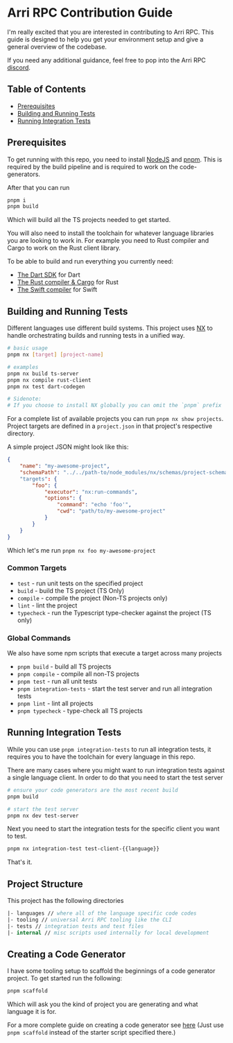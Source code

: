 # Arri RPC Contribution Guide

I'm really excited that you are interested in contributing to Arri RPC. This guide is designed to help you get your environment setup and give a general overview of the codebase.

If you need any additional guidance, feel free to pop into the Arri RPC [discord](https://discord.gg/3pdbYGDa).

## Table of Contents

-   [Prerequisites](#prerequisites)
-   [Building and Running Tests](#building-and-running-tests)
-   [Running Integration Tests](#running-integration-tests)

## Prerequisites

To get running with this repo, you need to install [NodeJS](https://nodejs.org/en) and [pnpm](https://pnpm.io/). This is required by the build pipeline and is required to work on the code-generators.

After that you can run

```bash
pnpm i
pnpm build
```

Which will build all the TS projects needed to get started.

You will also need to install the toolchain for whatever language libraries you are looking to work in. For example you need to Rust compiler and Cargo to work on the Rust client library.

To be able to build and run everything you currently need:

-   [The Dart SDK](https://dart.dev/get-dart) for Dart
-   [The Rust compiler & Cargo](https://www.rust-lang.org/learn/get-started) for Rust
-   [The Swift compiler](https://www.swift.org/documentation/swift-compiler/) for Swift

## Building and Running Tests

Different languages use different build systems. This project uses [NX](https://nx.dev/) to handle orchestrating builds and running tests in a unified way.

```bash
# basic usage
pnpm nx [target] [project-name]

# examples
pnpm nx build ts-server
pnpm nx compile rust-client
pnpm nx test dart-codegen

# Sidenote:
# If you choose to install NX globally you can omit the `pnpm` prefix
```

For a complete list of available projects you can run `pnpm nx show projects`. Project targets are defined in a `project.json` in that project's respective directory.

A simple project JSON might look like this:

```json
{
    "name": "my-awesome-project",
    "schemaPath": "../../path-to/node_modules/nx/schemas/project-schema.json"
    "targets": {
        "foo": {
            "executor": "nx:run-commands",
            "options": {
                "command": "echo 'foo'",
                "cwd": "path/to/my-awesome-project"
            }
        }
    }
}
```

Which let's me run `pnpm nx foo my-awesome-project`

### Common Targets

-   `test` - run unit tests on the specified project
-   `build` - build the TS project (TS Only)
-   `compile` - compile the project (Non-TS projects only)
-   `lint` - lint the project
-   `typecheck` - run the Typescript type-checker against the project (TS only)

### Global Commands

We also have some npm scripts that execute a target across many projects

-   `pnpm build` - build all TS projects
-   `pnpm compile` - compile all non-TS projects
-   `pnpm test` - run all unit tests
-   `pnpm integration-tests` - start the test server and run all integration tests
-   `pnpm lint` - lint all projects
-   `pnpm typecheck` - type-check all TS projects

## Running Integration Tests

While you can use `pnpm integration-tests` to run all integration tests, it requires you to have the toolchain for every language in this repo.

There are many cases where you might want to run integration tests against a single language client. In order to do that you need to start the test server

```bash
# ensure your code generators are the most recent build
pnpm build

# start the test server
pnpm nx dev test-server
```

Next you need to start the integration tests for the specific client you want to test.

```bash
pnpm nx integration-test test-client-{{language}}
```

That's it.

## Project Structure

This project has the following directories

```fs
|- languages // where all of the language specific code codes
|- tooling // universal Arri RPC tooling like the CLI
|- tests // integration tests and test files
|- internal // misc scripts used internally for local development
```

## Creating a Code Generator

I have some tooling setup to scaffold the beginnings of a code generator project. To get started run the following:

```bash
pnpm scaffold
```

Which will ask you the kind of project you are generating and what language it is for.

For a more complete guide on creating a code generator see [here](/docs/creating-a-custom-generator.md) (Just use `pnpm scaffold` instead of the starter script specified there.)
